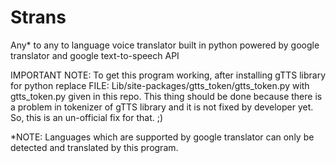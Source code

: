 # Strans
Any* to any to language voice translator built in python powered by google translator and google text-to-speech API

IMPORTANT NOTE: To get this program working, after installing gTTS library for python replace FILE: Lib/site-packages/gtts_token/gtts_token.py with gtts_token.py given in this repo. This thing should be done because there is a problem in tokenizer of gTTS library and it is not fixed by developer yet. So, this is an un-official fix for that. ;)

*NOTE: Languages which are supported by google translator can only be detected and translated by this program.
